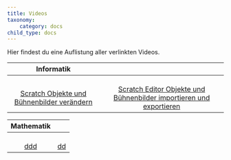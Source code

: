 ```yaml
---
title: Videos
taxonomy:
    category: docs
child_type: docs
---
```


Hier findest du eine Auflistung aller verlinkten Videos.

| Informatik |  |
| :-: | :-: |
|[<i class="fa fa-play fa-3x"></i><br/>Scratch Objekte und Bühnenbilder verändern](https://www.youtube.com/watch?v=QPpdVqZDMMM)|[<i class="fa fa-play fa-3x"></i><br/>Scratch Editor Objekte und Bühnenbilder importieren und exportieren](https://www.youtube.com/watch?v=HLNveHrQtDA)|

| Mathematik |  |
| :-: | :-: |
|[<i class="fa fa-play fa-3x"></i><br/>ddd](https://www.youtube.com)|[<i class="fa fa-play fa-3x"></i><br/>dd](https://www.youtube.com)|